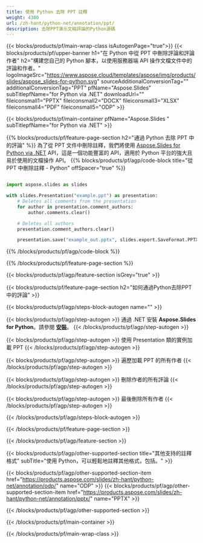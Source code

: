 ```yaml
---
title: 使用 Python 去除 PPT 註釋
weight: 4380
url: /zh-hant/python-net/annotation/ppt/ 
description: 去除PPT演示文稿評論的Python源碼
---
```


{{< blocks/products/pf/main-wrap-class isAutogenPage="true">}}
{{< blocks/products/pf/upper-banner h1="在 Python 中從 PPT 中刪除評論和評論作者" h2="構建您自己的 Python 腳本，以使用服務器端 API 操作文檔文件中的評論和作者。" logoImageSrc="https://www.aspose.cloud/templates/aspose/img/products/slides/aspose_slides-for-python.svg" sourceAdditionalConversionTag="" additionalConversionTag="PPT" pfName="Aspose.Slides" subTitlepfName="for Python via .NET" downloadUrl="" fileiconsmall1="PPTX" fileiconsmall2="DOCX" fileiconsmall3="XLSX" fileiconsmall4="PDF" fileiconsmall5="ODP" >}}

{{< blocks/products/pf/main-container pfName="Aspose.Slides " subTitlepfName="for Python via .NET" >}}

{{% blocks/products/pf/feature-page-section  h2="通過 Python 去除 PPT 中的評論" %}}
為了從 PPT 文件中刪除註釋，我們將使用 [Aspose.Slides for Python via .NET](https://products.aspose.com/slides/zh-hant/python-net/) API，這是一個功能豐富的 API，適用於 Python 平台的強大且易於使用的文檔操作 API。
{{% blocks/products/pf/agp/code-block title="從 PPT 中刪除註釋 - Python" offSpacer="true" %}}

```python

import aspose.slides as slides

with slides.Presentation("example.ppt") as presentation:
    # Deletes all comments from the presentation
    for author in presentation.comment_authors:
        author.comments.clear()

    # Deletes all authors
    presentation.comment_authors.clear()

    presentation.save("example_out.pptx", slides.export.SaveFormat.PPTX)
```
{{% /blocks/products/pf/agp/code-block %}}

{{% /blocks/products/pf/feature-page-section %}}

{{< blocks/products/pf/agp/feature-section isGrey="true" >}}

{{< blocks/products/pf/feature-page-section  h2="如何通過Python去除PPT中的評論" >}}

{{< blocks/products/pf/agp/steps-block-autogen name="" >}}

{{< blocks/products/pf/agp/step-autogen >}}
通過 .NET 安裝 **Aspose.Slides for Python**。請參閱 [**安裝**](https://docs.aspose.com/slides/python-net/installation/)。
{{< /blocks/products/pf/agp/step-autogen >}}

{{< blocks/products/pf/agp/step-autogen >}}
使用 Presentation 類的實例加載 PPT
{{< /blocks/products/pf/agp/step-autogen >}}

{{< blocks/products/pf/agp/step-autogen >}}
遍歷加載 PPT 的所有作者
{{< /blocks/products/pf/agp/step-autogen >}}

{{< blocks/products/pf/agp/step-autogen >}}
刪除作者的所有評論
{{< /blocks/products/pf/agp/step-autogen >}}

{{< blocks/products/pf/agp/step-autogen >}}
最後刪除所有作者
{{< /blocks/products/pf/agp/step-autogen >}}

{{< /blocks/products/pf/agp/steps-block-autogen >}}

{{< /blocks/products/pf/feature-page-section >}}

{{< /blocks/products/pf/agp/feature-section >}}

{{< blocks/products/pf/agp/other-supported-section title="其他支持的註釋格式" subTitle="使用 Python，可以輕鬆地註釋其他格式，包括。" >}}

{{< blocks/products/pf/agp/other-supported-section-item href="https://products.aspose.com/slides/zh-hant/python-net/annotation/odp/" name="ODP" >}}
{{< blocks/products/pf/agp/other-supported-section-item href="https://products.aspose.com/slides/zh-hant/python-net/annotation/pptx/" name="PPTX" >}}

{{< /blocks/products/pf/agp/other-supported-section >}}

{{< /blocks/products/pf/main-container >}}
    
{{< /blocks/products/pf/main-wrap-class >}}